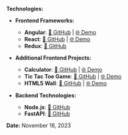 **Technologies:**

* **Frontend Frameworks:**
   * **Angular**: <a href="https://github.com/TheAhmadSharif/ng.ecom" target="_blank">📂 GitHub</a> | <a href="https://theahmadsharif.github.io/ng.ecom/" target="_blank">🌐 Demo</a>
   * **React**: <a href="https://github.com/TheAhmadSharif/react.ecom" target="_blank">📂 GitHub</a> | <a href="https://theahmadsharif.github.io/react.ecom/" target="_blank">🌐 Demo</a>
   * **Redux**: <a href="https://github.com/TheAhmadSharif/Web/tree/main/Frontend/Redux" target="_blank">📂 GitHub</a>

* **Additional Frontend Projects:**
   * **Calculator**: <a href="https://github.com/TheAhmadSharif/calculator" target="_blank">📂 GitHub</a> | <a href="https://theahmadsharif.github.io/calculator" target="_blank">🌐 Demo</a>
   * **Tic Tac Toe Game**: <a href="https://github.com/TheAhmadSharif/tictac" target="_blank">📂 GitHub</a> | <a href="https://theahmadsharif.github.io/tictac" target="_blank">🌐 Demo</a>
   * **HTML5 Wall**: <a href="https://github.com/TheAhmadSharif/html5" target="_blank">📂 GitHub</a> | <a href="https://theahmadsharif.github.io/html5/wall.html" target="_blank">🌐 Demo</a>

* **Backend Technologies:**
   * **Node.js**: <a href="https://github.com/TheAhmadSharif/Web/tree/main/BackEnd/NodeJS_2023" target="_blank">📂 GitHub</a>
   * **FastAPI**: <a href="https://github.com/TheAhmadSharif/Web/tree/main/BackEnd/Python/FastAPI" target="_blank">📂 GitHub</a>

**Date:** November 16, 2023